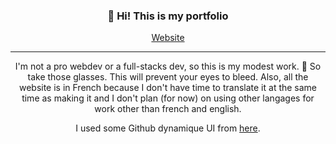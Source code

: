 <h3 align="center">👋 Hi! This is my portfolio</h3>
<p align="center">
  <a href="https://gael-lopes-da-silva.github.io/MyPortfolio/">Website</a>
</p>

---

<p align="center">I'm not a pro webdev or a full-stacks dev, so this is my modest work. 🥽 So take those glasses. This will prevent your eyes to bleed. Also, all the website is in French because I don't have time to translate it at the same time as making it and I don't plan (for now) on using other langages for work other than french and english.</p>

<p align="center">I used some Github dynamique UI from <a href="https://github.com/anuraghazra/github-readme-stats">here</a>.</p>
